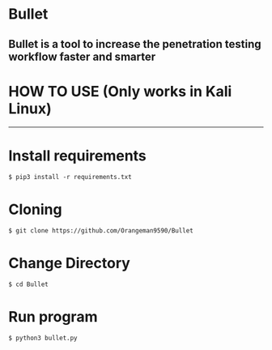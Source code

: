 # Bullet
Bullet is a tool to increase the penetration testing workflow faster and smarter
-------
# HOW TO USE (Only works in Kali Linux)
--------
# Install requirements
```
$ pip3 install -r requirements.txt
```
# Cloning
```
$ git clone https://github.com/Orangeman9590/Bullet
```
# Change Directory
```
$ cd Bullet
```
# Run program
```
$ python3 bullet.py
```
